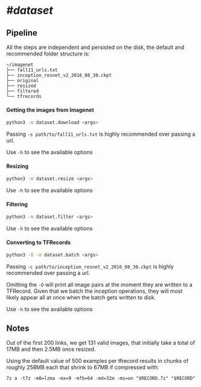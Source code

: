 # *#dataset*

## Pipeline

All the steps are independent and persisted on the disk, the default and
recommended folder structure is:

```
~/imagenet
├── fall11_urls.txt
├── inception_resnet_v2_2016_08_30.ckpt
├── original
├── resized
├── filtered
└── tfrecords
```

#### Getting the images from Imagenet

```bash
python3 -m dataset.download <args>
```

Passing `-s path/to/fall11_urls.txt` is highly recommended over passing a url.

Use `-h` to see the available options

#### Resizing

```bash
python3 -m dataset.resize <args>
```

Use `-h` to see the available options

#### Filtering

```bash
python3 -m dataset.filter <args>
```

Use `-h` to see the available options


#### Converting to TFRecords

```bash
python3 -O -m dataset.batch <args>
```

Passing `-c path/to/inception_resnet_v2_2016_08_30.ckpt` is highly recommended
over passing a url.

Omitting the `-O` will print all image pairs at the moment they are written to
a TFRecord. Given that we batch the inception operations, they will most likely
appear all at once when the batch gets written to disk.

Use `-h` to see the available options

## Notes

Out of the first 200 links, we get 131 valid images, that initially take
a total of 17MB and then 2.5MB once resized.

Using the default value of 500 examples per tfrecord results in chunks of
roughly 258MB each that shrink to 67MB if compressed with:

```
7z a -t7z -m0=lzma -mx=9 -mfb=64 -md=32m -ms=on "$RECORD.7z" "$RECORD"
```